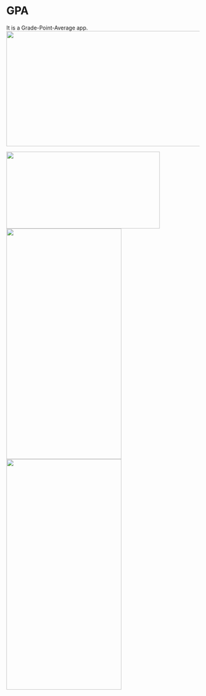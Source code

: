 # GPA

It is a Grade-Point-Average app.
<img src="https://user-images.githubusercontent.com/50717631/153751410-77bf0aef-ee32-416d-a4b1-fa6e4b577300.gif" width="600" height="300">

<img src="https://user-images.githubusercontent.com/50717631/153751419-d749e81a-bff4-4373-8588-f504eff1a16e.png" width="400" height="200">
<img src="https://user-images.githubusercontent.com/50717631/153751405-bf945805-98b5-4e33-a462-916621e372a3.png" width="300" height="600"> <img src="https://user-images.githubusercontent.com/50717631/153751406-b92f4428-3c99-48ee-8e36-b6379c9a6dc6.png" width="300" height="600"> 
